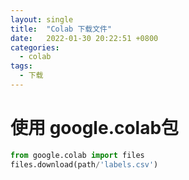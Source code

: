 ```yaml
---
layout: single
title:  "Colab 下载文件"
date:   2022-01-30 20:22:51 +0800
categories:
  - colab
tags:
  - 下载
---
```


# 使用 google.colab包

```python
from google.colab import files
files.download(path/'labels.csv')
```